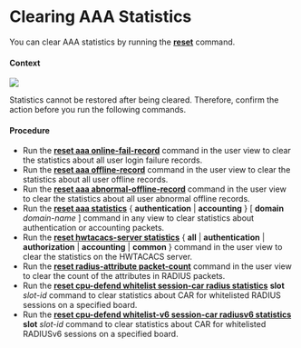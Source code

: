 Clearing AAA Statistics
=======================

You can clear AAA statistics by running the [**reset**](cmdqueryname=reset) command.

#### Context

![](../../../../public_sys-resources/notice_3.0-en-us.png) 

Statistics cannot be restored after being cleared. Therefore, confirm the action before you run the following commands.



#### Procedure

* Run the [**reset aaa online-fail-record**](cmdqueryname=reset+aaa+online-fail-record) command in the user view to clear the statistics about all user login failure records.
* Run the [**reset aaa offline-record**](cmdqueryname=reset+aaa+offline-record) command in the user view to clear the statistics about all user offline records.
* Run the [**reset
  aaa abnormal-offline-record**](cmdqueryname=reset+aaa+abnormal-offline-record) command in the user view to clear the statistics about all user abnormal offline records.
* Run the [**reset aaa statistics**](cmdqueryname=reset+aaa+statistics) { **authentication** | **accounting** } [ **domain** *domain-name* ] command in any view to clear statistics about authentication or accounting packets.
* Run the [**reset hwtacacs-server statistics**](cmdqueryname=reset+hwtacacs-server+statistics) { **all** | **authentication** | **authorization** | **accounting** | **common** } command in the user view to clear the statistics on the HWTACACS server.
* Run the **[**reset radius-attribute packet-count**](cmdqueryname=reset+radius-attribute+packet-count)** command in the user view to clear the count of the attributes in RADIUS packets.
* Run the [**reset cpu-defend whitelist session-car radius statistics**](cmdqueryname=reset+cpu-defend+whitelist+session-car+radius+statistics) **slot** *slot-id* command to clear statistics about CAR for whitelisted RADIUS sessions on a specified board.
* Run the [**reset cpu-defend whitelist-v6 session-car radiusv6 statistics**](cmdqueryname=reset+cpu-defend+whitelist-v6+session-car+radiusv6+statistics) **slot** *slot-id* command to clear statistics about CAR for whitelisted RADIUSv6 sessions on a specified board.